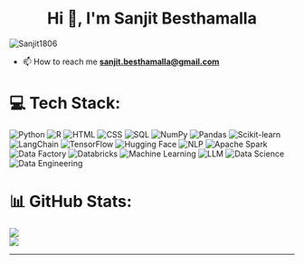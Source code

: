 <h1 align="center">Hi 👋, I'm Sanjit Besthamalla</h1>

<p align="left"> <img src="https://komarev.com/ghpvc/?username=Sanjit1806&label=Profile%20views&color=0e75b6&style=flat" alt="Sanjit1806" /> </p>

- 📫 How to reach me **sanjit.besthamalla@gmail.com**

# 💻 Tech Stack:
![Python](https://img.shields.io/badge/python-3670A0?style=for-the-badge&logo=python&logoColor=ffdd54)
![R](https://img.shields.io/badge/r-%23276DC3.svg?style=for-the-badge&logo=r&logoColor=white)
![HTML](https://img.shields.io/badge/html-%2320232a.svg?style=for-the-badge&logo=html5&logoColor=orange)
![CSS](https://img.shields.io/badge/css-%231572B6.svg?style=for-the-badge&logo=css3&logoColor=white)
![SQL](https://img.shields.io/badge/sql-%2307405e.svg?style=for-the-badge&logo=sql&logoColor=white)
![NumPy](https://img.shields.io/badge/numpy-%23013243.svg?style=for-the-badge&logo=numpy&logoColor=white)
![Pandas](https://img.shields.io/badge/pandas-%23150458.svg?style=for-the-badge&logo=pandas&logoColor=white)
![Scikit-learn](https://img.shields.io/badge/scikit--learn-%23F7931E.svg?style=for-the-badge&logo=scikit-learn&logoColor=white)
![LangChain](https://img.shields.io/badge/langchain-%23000000.svg?style=for-the-badge&logo=langchain&logoColor=white)
![TensorFlow](https://img.shields.io/badge/tensorflow-%23FF6F00.svg?style=for-the-badge&logo=tensorflow&logoColor=white)
![Hugging Face](https://img.shields.io/badge/huggingface-%23FFBF00.svg?style=for-the-badge&logo=huggingface&logoColor=white)
![NLP](https://img.shields.io/badge/NLP-%237B68EE.svg?style=for-the-badge&logo=spacy&logoColor=white)
![Apache Spark](https://img.shields.io/badge/apache%20spark-%23E25A1C.svg?style=for-the-badge&logo=apachespark&logoColor=white)
![Data Factory](https://img.shields.io/badge/Azure%20Data%20Factory-%230078D4.svg?style=for-the-badge)
![Databricks](https://img.shields.io/badge/databricks-%23FF3621.svg?style=for-the-badge&logo=databricks&logoColor=white)
![Machine Learning](https://img.shields.io/badge/machine--learning-%23F7931E.svg?style=for-the-badge&logo=scikit-learn&logoColor=white)
![LLM](https://img.shields.io/badge/LLM-%23007ACC.svg?style=for-the-badge&logo=openai&logoColor=white)
![Data Science](https://img.shields.io/badge/data--science-%2344A833.svg?style=for-the-badge&logo=data-science&logoColor=white)
![Data Engineering](https://img.shields.io/badge/Data%20Engineering-%234285F4.svg?style=for-the-badge&logo=data&logoColor=white)

# 📊 GitHub Stats:
![](https://github-readme-stats.vercel.app/api?username=Sanjit1806&show_icons=true&theme=blue-green&hide_border=false&include_all_commits=true&count_private=true)<br/>
![](https://github-readme-stats.vercel.app/api/top-langs/?username=Sanjit1806&theme=blue-green&hide_border=false&include_all_commits=true&count_private=true&layout=compact)

---


